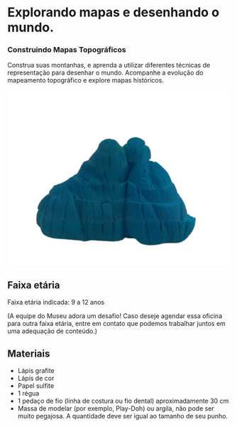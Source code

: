 # Explorando mapas e desenhando o mundo.
### Construindo Mapas Topográficos
Construa suas montanhas, e aprenda a utilizar diferentes técnicas de representação para desenhar o mundo. Acompanhe a evolução do mapeamento topográfico e explore mapas históricos.

![Gif Montanha](Webp_net-gifmaker.gif)
## Faixa etária 
 Faixa etária indicada: 9 a 12 anos
 
 (A equipe do Museu adora um desafio! Caso deseje agendar essa oficina para outra faixa etária, entre em contato que podemos trabalhar juntos em uma adequação de conteúdo.)
 
 ## Materiais
 - Lápis grafite
 - Lápis de cor
 - Papel sulfite
- 1 régua
- 1 pedaço de fio (linha de costura ou fio dental) aproximadamente 30 cm
- Massa de modelar (por exemplo, Play-Doh) ou argila, não pode ser muito pegajosa. A quantidade deve ser igual ao tamanho de seu punho.
